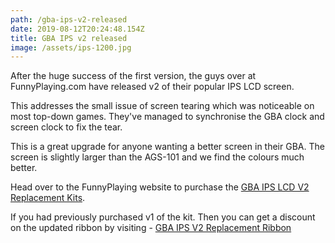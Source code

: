 ```yaml
---
path: /gba-ips-v2-released
date: 2019-08-12T20:24:48.154Z
title: GBA IPS v2 released
image: /assets/ips-1200.jpg
---
```

After the huge success of the first version, the guys over at FunnyPlaying.com have released v2 of their popular IPS LCD screen.

This addresses the small issue of screen tearing which was noticeable on most top-down games. They've managed to synchronise the GBA clock and screen clock to fix the tear.

This is a great upgrade for anyone wanting a better screen in their GBA. The screen is slightly larger than the AGS-101 and we find the colours much better.

Head over to the FunnyPlaying website to purchase the [GBA IPS LCD V2 Replacement Kits](https://funnyplaying.com/products/gba?_pos=2&_sid=c03eaf8f1&_ss=r).

If you had previously purchased v1 of the kit. Then you can get a discount on the updated ribbon by visiting - [GBA IPS V2 Replacement Ribbon](https://funnyplaying.com/products/gba-ips-v2-replacement-ribbon?_pos=1&_sid=c03eaf8f1&_ss=r)
